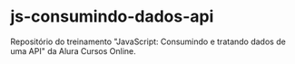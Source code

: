 # js-consumindo-dados-api
Repositório do treinamento "JavaScript: Consumindo e tratando dados de uma API" da Alura Cursos Online.
